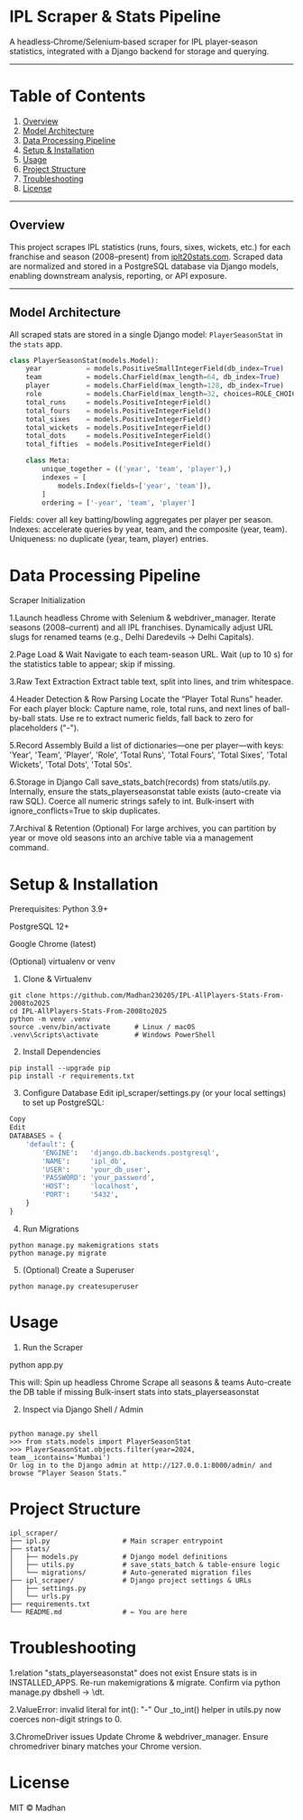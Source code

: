 # IPL Scraper & Stats Pipeline

A headless‐Chrome/Selenium‐based scraper for IPL player‐season statistics, integrated with a Django backend for storage and querying.

---

# Table of Contents

1. [Overview](#overview)  
2. [Model Architecture](#model-architecture)  
3. [Data Processing Pipeline](#data-processing-pipeline)  
4. [Setup & Installation](#setup--installation)  
5. [Usage](#usage)  
6. [Project Structure](#project-structure)  
7. [Troubleshooting](#troubleshooting)  
8. [License](#license)  

---

## Overview

This project scrapes IPL statistics (runs, fours, sixes, wickets, etc.) for each franchise and season (2008–present) from [iplt20stats.com](https://iplt20stats.com). Scraped data are normalized and stored in a PostgreSQL database via Django models, enabling downstream analysis, reporting, or API exposure.

---

## Model Architecture

All scraped stats are stored in a single Django model: `PlayerSeasonStat` in the `stats` app.

```python
class PlayerSeasonStat(models.Model):
    year           = models.PositiveSmallIntegerField(db_index=True)
    team           = models.CharField(max_length=64, db_index=True)
    player         = models.CharField(max_length=128, db_index=True)
    role           = models.CharField(max_length=32, choices=ROLE_CHOICES)
    total_runs     = models.PositiveIntegerField()
    total_fours    = models.PositiveIntegerField()
    total_sixes    = models.PositiveIntegerField()
    total_wickets  = models.PositiveIntegerField()
    total_dots     = models.PositiveIntegerField()
    total_fifties  = models.PositiveIntegerField()

    class Meta:
        unique_together = (('year', 'team', 'player'),)
        indexes = [
            models.Index(fields=['year', 'team']),
        ]
        ordering = ['-year', 'team', 'player']
```
Fields: cover all key batting/bowling aggregates per player per season.
Indexes: accelerate queries by year, team, and the composite (year, team).
Uniqueness: no duplicate (year, team, player) entries.

# Data Processing Pipeline
Scraper Initialization

1.Launch headless Chrome with Selenium & webdriver_manager.
Iterate seasons (2008–current) and all IPL franchises.
Dynamically adjust URL slugs for renamed teams (e.g., Delhi Daredevils → Delhi Capitals).

2.Page Load & Wait
Navigate to each team-season URL.
Wait (up to 10 s) for the statistics table to appear; skip if missing.

3.Raw Text Extraction
Extract table text, split into lines, and trim whitespace.

4.Header Detection & Row Parsing
Locate the “Player Total Runs” header.
For each player block:
Capture name, role, total runs, and next lines of ball-by-ball stats.
Use re to extract numeric fields, fall back to zero for placeholders ("-").

5.Record Assembly
Build a list of dictionaries—one per player—with keys:
'Year', 'Team', 'Player', 'Role', 'Total Runs', 'Total Fours', 'Total Sixes', 'Total Wickets', 'Total Dots', 'Total 50s'.

6.Storage in Django
Call save_stats_batch(records) from stats/utils.py.
Internally, ensure the stats_playerseasonstat table exists (auto-create via raw SQL).
Coerce all numeric strings safely to int.
Bulk-insert with ignore_conflicts=True to skip duplicates.

7.Archival & Retention (Optional)
For large archives, you can partition by year or move old seasons into an archive table via a management command.

# Setup & Installation
Prerequisites:
Python 3.9+

PostgreSQL 12+

Google Chrome (latest)

(Optional) virtualenv or venv

1. Clone & Virtualenv
```
git clone https://github.com/Madhan230205/IPL-AllPlayers-Stats-From-2008to2025
cd IPL-AllPlayers-Stats-From-2008to2025
python -m venv .venv
source .venv/bin/activate      # Linux / macOS
.venv\Scripts\activate         # Windows PowerShell
```

2. Install Dependencies
```
pip install --upgrade pip
pip install -r requirements.txt
```
3. Configure Database
Edit ipl_scraper/settings.py (or your local settings) to set up PostgreSQL:

```python
Copy
Edit
DATABASES = {
    'default': {
        'ENGINE':   'django.db.backends.postgresql',
        'NAME':     'ipl_db',
        'USER':     'your_db_user',
        'PASSWORD': 'your_password',
        'HOST':     'localhost',
        'PORT':     '5432',
    }
}
```
4. Run Migrations
```
python manage.py makemigrations stats
python manage.py migrate
```
5. (Optional) Create a Superuser
```
python manage.py createsuperuser
```
# Usage
1. Run the Scraper

python app.py

This will:
Spin up headless Chrome
Scrape all seasons & teams
Auto-create the DB table if missing
Bulk-insert stats into stats_playerseasonstat

2. Inspect via Django Shell / Admin
```

python manage.py shell
>>> from stats.models import PlayerSeasonStat
>>> PlayerSeasonStat.objects.filter(year=2024, team__icontains='Mumbai')
Or log in to the Django admin at http://127.0.0.1:8000/admin/ and browse “Player Season Stats.”
```
# Project Structure
```
ipl_scraper/
├── ipl.py                  # Main scraper entrypoint
├── stats/
│   ├── models.py           # Django model definitions
│   ├── utils.py            # save_stats_batch & table-ensure logic
│   └── migrations/         # Auto-generated migration files
├── ipl_scraper/            # Django project settings & URLs
│   ├── settings.py
│   └── urls.py
├── requirements.txt
└── README.md               # ← You are here
```
# Troubleshooting
1.relation "stats_playerseasonstat" does not exist
Ensure stats is in INSTALLED_APPS.
Re-run makemigrations & migrate.
Confirm via python manage.py dbshell → \dt.

2.ValueError: invalid literal for int(): "-"
Our _to_int() helper in utils.py now coerces non-digit strings to 0.

3.ChromeDriver issues
Update Chrome & webdriver_manager.
Ensure chromedriver binary matches your Chrome version.

# License
MIT © Madhan
